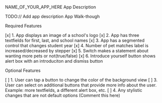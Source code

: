 NAME_OF_YOUR_APP_HERE
App Description

TODO:// Add app description
App Walk-though

Required Features

   [x] 1. App displays an image of a school's logo
   [x] 2. App has three textfields for first, last, and school names
   [x] 3. App has a segmented control that changes student year
   [x] 4. Number of pet matches label is increased/decreased by stepper
   [x] 5. Switch makes a statement about wanting more pets or not(true/false)
   [x] 6. Introduce yourself button shows alert box with an introduciton and dismiss button

Optional Features

   [ ] 1. User can tap a button to change the color of the background view
   [ ] 3. User can select on additional buttons that provide more info about the user. Example: more textfields, a different alert box, etc.
   [ ] 4. Any stylistic changes that are not default options (Comment this here)

